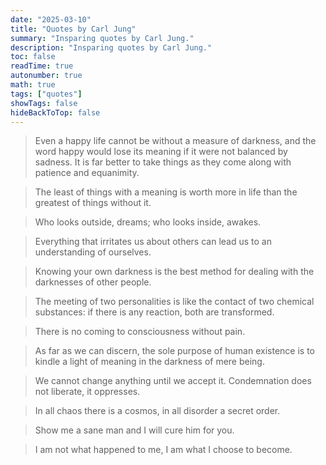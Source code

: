 ```yaml
---
date: "2025-03-10"
title: "Quotes by Carl Jung"
summary: "Insparing quotes by Carl Jung."
description: "Insparing quotes by Carl Jung."
toc: false
readTime: true
autonumber: true
math: true
tags: ["quotes"]
showTags: false
hideBackToTop: false
---
```


> Even a happy life cannot be without a measure of darkness, and the word happy would lose its meaning if it were not balanced by sadness. It is far better to take things as they come along with patience and equanimity.

> The least of things with a meaning is worth more in life than the greatest of things without it.

> Who looks outside, dreams; who looks inside, awakes.

> Everything that irritates us about others can lead us to an understanding of ourselves.

> Knowing your own darkness is the best method for dealing with the darknesses of other people.

> The meeting of two personalities is like the contact of two chemical substances: if there is any reaction, both are transformed.

> There is no coming to consciousness without pain.

> As far as we can discern, the sole purpose of human existence is to kindle a light of meaning in the darkness of mere being.

> We cannot change anything until we accept it. Condemnation does not liberate, it oppresses.

> In all chaos there is a cosmos, in all disorder a secret order.

> Show me a sane man and I will cure him for you.

> I am not what happened to me, I am what I choose to become.
